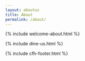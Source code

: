 ```yaml
---
layout: aboutus
title: About
permalink: /about/
---
```

<!-- Wecome Section -->
{% include welcome-about.html %}
<!-- Come Dine with Us Section -->
{% include dine-us.html %}
<!-- Footer Section -->
{% include cfh-footer.html %}